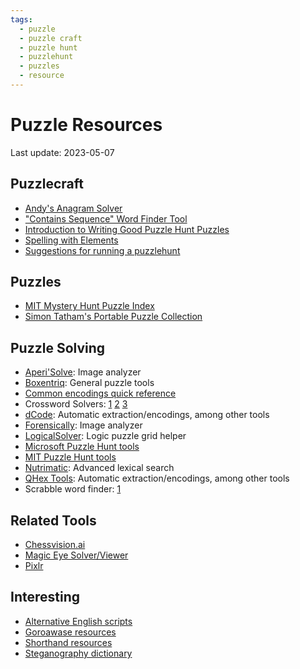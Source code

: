 ```yaml
---
tags:
  - puzzle
  - puzzle craft
  - puzzle hunt
  - puzzlehunt
  - puzzles
  - resource
---
```


# Puzzle Resources

Last update: 2023-05-07

## Puzzlecraft

- [Andy's Anagram Solver](https://www.ssynth.co.uk/~gay/anagram.html)
- ["Contains Sequence" Word Finder Tool](https://www.litscape.com/word_tools/contains_sequence.php)
- [Introduction to Writing Good Puzzle Hunt Puzzles](http://www.mit.edu/~dwilson/puzzles/puzzlewriting.html)
- [Spelling with Elements](https://maxzilla60.github.io/Spelling-with-Elements/)
- [Suggestions for running a puzzlehunt](https://github.com/fortenforge/suggestions-for-running-a-puzzlehunt)

## Puzzles

- [MIT Mystery Hunt Puzzle Index](https://devjoe.appspot.com/huntindex/)
- [Simon Tatham's Portable Puzzle Collection](https://www.chiark.greenend.org.uk/~sgtatham/puzzles/)

## Puzzle Solving

- [Aperi'Solve](https://www.aperisolve.fr/): Image analyzer
- [Boxentriq](https://www.boxentriq.com/code-breaking): General puzzle tools
- [Common encodings quick reference](https://puzzlehunt.azurewebsites.net/ph21/play/encodings)
- Crossword Solvers: [1](http://www.oneacross.com/) [2](https://crossword-solver.io/) [3](https://www.wordplays.com/crossword-solver/)
- [dCode](https://www.dcode.fr/en): Automatic extraction/encodings, among other tools
- [Forensically](https://29a.ch/photo-forensics/): Image analyzer
- [LogicalSolver](https://www.jsingler.de/apps/logikloeser/?language=en): Logic puzzle grid helper
- [Microsoft Puzzle Hunt tools](https://puzzlehunt.azurewebsites.net/ph21/play/tools)
- [MIT Puzzle Hunt tools](https://www.mit.edu/~puzzle/tools.html)
- [Nutrimatic](https://nutrimatic.org/): Advanced lexical search
- [QHex Tools](https://tools.qhex.org/): Automatic extraction/encodings, among other tools
- Scrabble word finder: [1](https://www.wordplays.com/scrabble-word-finder)

## Related Tools

- [Chessvision.ai](https://chrome.google.com/webstore/detail/chessvisionai-chess-posit/johejpedmdkeiffkdaodgoipdjodhlld/related)
- [Magic Eye Solver/Viewer](https://magiceye.ecksdee.co.uk/)
- [Pixlr](https://pixlr.com/x/#editor)

## Interesting

- [Alternative English scripts](https://www.omniglot.com/conscripts/english.htm)
- [Goroawase resources](https://skyflyinginaction.tumblr.com/post/672504735336644608/gorowase-generator)
- [Shorthand resources](https://www.reddit.com/r/shorthand/wiki/links/)
- [Steganography dictionary](https://github.com/openstenoproject/plover/blob/master/plover/assets/main.json)
